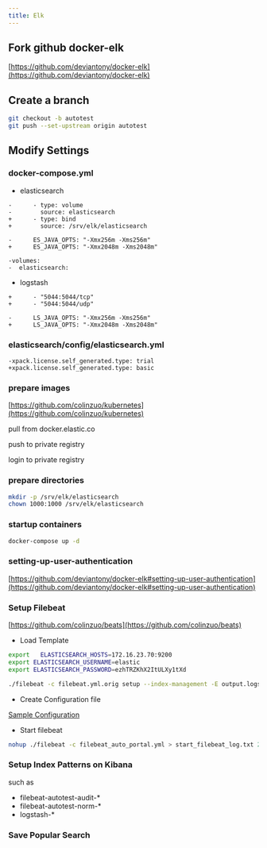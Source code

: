 ```yaml
---
title: Elk
---
```


## Fork github docker-elk
[https://github.com/deviantony/docker-elk](https://github.com/deviantony/docker-elk)

## Create a branch
```bash
git checkout -b autotest
git push --set-upstream origin autotest
```

## Modify Settings

### docker-compose.yml

+ elasticsearch
```
-      - type: volume
-        source: elasticsearch
+      - type: bind
+        source: /srv/elk/elasticsearch

-      ES_JAVA_OPTS: "-Xmx256m -Xms256m"
+      ES_JAVA_OPTS: "-Xmx2048m -Xms2048m"

-volumes:
-  elasticsearch:
```

+ logstash
```
+      - "5044:5044/tcp"
+      - "5044:5044/udp"

-      LS_JAVA_OPTS: "-Xmx256m -Xms256m"
+      LS_JAVA_OPTS: "-Xmx2048m -Xms2048m"
```

### elasticsearch/config/elasticsearch.yml
```
-xpack.license.self_generated.type: trial
+xpack.license.self_generated.type: basic
```

### prepare images
[https://github.com/colinzuo/kubernetes](https://github.com/colinzuo/kubernetes)

pull from docker.elastic.co

push to private registry

login to private registry

### prepare directories
```bash
mkdir -p /srv/elk/elasticsearch
chown 1000:1000 /srv/elk/elasticsearch
```

### startup containers
```bash
docker-compose up -d
```

### setting-up-user-authentication
[https://github.com/deviantony/docker-elk#setting-up-user-authentication](https://github.com/deviantony/docker-elk#setting-up-user-authentication)

### Setup Filebeat
[https://github.com/colinzuo/beats](https://github.com/colinzuo/beats)

+ Load Template
```bash
export   ELASTICSEARCH_HOSTS=172.16.23.70:9200
export ELASTICSEARCH_USERNAME=elastic
export ELASTICSEARCH_PASSWORD=ezhTRZKhX2ItULXy1tXd

./filebeat -c filebeat.yml.orig setup --index-management -E output.logstash.enabled=false
```

+ Create Configuration file

[Sample Configuration](../assets/files/filebeat_auto_portal.yml)

+ Start filebeat
```bash
nohup ./filebeat -c filebeat_auto_portal.yml > start_filebeat_log.txt 2>&1 &
```

### Setup Index Patterns on Kibana
such as
+ filebeat-autotest-audit-*
+ filebeat-autotest-norm-*
+ logstash-*

### Save Popular Search